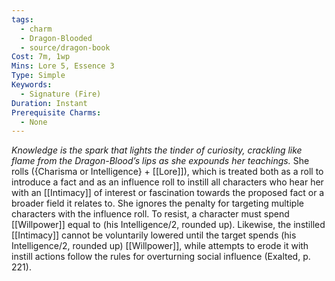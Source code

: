 ```yaml
---
tags:
  - charm
  - Dragon-Blooded
  - source/dragon-book
Cost: 7m, 1wp
Mins: Lore 5, Essence 3
Type: Simple
Keywords:
  - Signature (Fire)
Duration: Instant
Prerequisite Charms:
  - None
---
```

*Knowledge is the spark that lights the tinder of curiosity, crackling like flame from the Dragon-Blood’s lips as she expounds her teachings.*
She rolls ({Charisma or Intelligence} + [[Lore]]), which is treated both as a roll to introduce a fact and as an influence roll to instill all characters who hear her with an [[Intimacy]] of interest or fascination towards the proposed fact or a broader field it relates to. She ignores the penalty for targeting multiple characters with the influence roll. To resist, a character must spend [[Willpower]] equal to (his Intelligence/2, rounded up). Likewise, the instilled [[Intimacy]] cannot be voluntarily lowered until the target spends (his Intelligence/2, rounded up) [[Willpower]], while attempts to erode it with instill actions follow the rules for overturning social influence (Exalted, p. 221).
